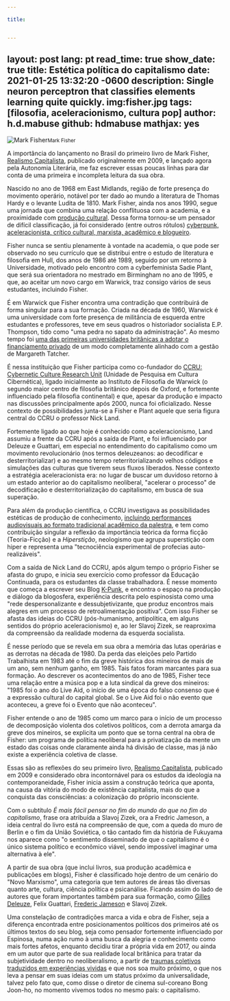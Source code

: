 ```yaml
---

title:


---
```

layout: post
lang: pt
read_time: true
show_date: true
title:  Estética política do capitalismo
date:   2021-01-25 13:32:20 -0600
description: Single neuron perceptron that classifies elements learning quite quickly.
img:fisher.jpg
tags: [filosofia, aceleracionismo, cultura pop]
author: h.d.mabuse
github:  hdmabuse
mathjax: yes
---

<img src="fisher.jpg" alt="Mark Fisher"/><small>Mark Fisher</small> <P>A importância do lançamento no Brasil do primeiro livro de Mark Fisher, [Realismo Capitalista](https://autonomialiteraria.com.br/loja/teoria-politica/realismo-capitalista/), publicado originalmente em 2009, e lançado agora pela Autonomia Literária, me faz escrever essas poucas linhas para dar conta de uma primeira e incompleta leitura da sua obra.

Nascido no ano de 1968 em East Midlands, região de forte presença do movimento operário, notável por ter dado ao mundo a literatura de Thomas Hardy e o levante Ludita de 1810. Mark Fisher, ainda nos anos 1990, segue uma jornada que combina uma relação conflituosa com a academia, e a proximidade com [produção cultural](https://www.thewire.co.uk/news/45139/mark-fisher-1968-201). Dessa forma tornou-se um pensador de difícil classificação, já foi considerado (entre outros rótulos) [cyberpunk, aceleracionista, crítico cultural, marxista, acadêmico e blogueiro](https://jacobin.com.br/2020/07/contra-o-fim-da-historia/).

Fisher nunca se sentiu plenamente à vontade na academia, o que pode ser observado no seu currículo que se distribui entre o estudo de literatura e filosofia em Hull, dos anos de 1986 até 1989, seguido por um retorno à Universidade, motivado pelo encontro com a cyberfeminista Sadie Plant, que será sua orientadora no mestrado em Birmingham no ano de 1995, e que, ao aceitar um novo cargo em Warwick, traz consigo vários de seus estudantes, incluindo Fisher.

É em Warwick que Fisher encontra uma contradição que contribuirá de forma singular para a sua formação. Criada na década de 1960, Warwick é uma universidade com forte presença de militância de esquerda entre estudantes e professores, teve em seus quadros o historiador socialista E.P. Thompson, tido como "uma pedra no sapato da administração". Ao mesmo tempo foi [uma das primeiras universidades britânicas a adotar o financiamento privado](https://www.tandfonline.com/doi/abs/10.1080/08985628900000018) de um modo completamente alinhado com a gestão de Margareth Tatcher.

É nessa instituição que Fisher participa como co-fundador do [CCRU: Cybernetic Culture Research Unit](http://energyflashbysimonreynolds.blogspot.com/2009/11/renegade-academia-cybernetic-culture.html) (Unidade de Pesquisa em Cultura Cibernética), ligado inicialmente ao Instituto de Filosofia de Warwick (o segundo maior centro de filosofia britânico depois de Oxford, e fortemente influenciado pela filosofia continental) e que, apesar da produção e impacto nas discussões principalmente após 2000, nunca foi oficializado. Nesse contexto de possibilidades junta-se a Fisher e Plant aquele que seria figura central do CCRU o professor Nick Land.

Fortemente ligado ao que hoje é conhecido como aceleracionismo, Land assumiu a frente da CCRU após a saída de Plant, e foi influenciado por Deleuze e Guattari, em especial no entendimento do capitalismo como um movimento revolucionário (nos termos deleuzeanos: ao decodificar e desterritorializar) e ao mesmo tempo reterritorializando velhos códigos e simulações das culturas que tiverem seus fluxos liberados. Nesse contexto a estratégia aceleracionista era: no lugar de buscar um duvidoso retorno à um estado anterior ao do capitalismo neoliberal, "acelerar o processo" de decodificação e desterritorialização do capitalismo, em busca de sua superação.

Para além da produção científica, o CCRU investigava as possibilidades estéticas de produção de conhecimento, [incluindo performances audiovisuais ao formato tradicional acadêmico da palestra](http://energyflashbysimonreynolds.blogspot.com/2009/11/renegade-academia-cybernetic-culture.html), e tem como contribuição singular a reflexão da importância teórica da forma ficção (Teoria-Ficção) e a *Hiperstição*, neologismo que agrupa superstição com hiper e representa uma "tecnociência experimental de profecias auto-realizáveis".

Com a saída de Nick Land do CCRU, após algum tempo o próprio Fisher se afasta do grupo, e inicia seu exercício como professor da Educação Continuada, para os estudantes da classe trabalhadora. É nesse momento que começa a escrever seu Blog [K-Punk](http://k-punk.abstractdynamics.org/), e encontra o espaço na produção e diálogo da blogosfera, experiência descrita pelo espinosista como uma "rede despersonalizante e dessubjetivizante, que produz encontros mais alegres em um processo de retroalimentação positiva”. Com isso Fisher se afasta das ideias do CCRU (pós-humanismo, antipolítica, em alguns sentidos do próprio aceleracionismo) e, ao ler Slavoj Zizek, se reaproxima da compreensão da realidade moderna da esquerda socialista.

É nesse período que se revela em sua obra a memória das lutas operárias e as derrotas na década de 1980. Da perda das eleições pelo Partido Trabalhista em 1983 até o fim da greve histórica dos mineiros de mais de um ano, sem nenhum ganho, em 1985. Tais fatos foram marcantes para sua formação. Ao descrever os acontecimentos do ano de 1985, Fisher tece uma relação entre a música pop e a luta sindical da greve dos mineiros: "1985 foi o ano do Live Aid, o início de uma época do falso consenso que é a expressão cultural do capital global. Se o Live Aid foi o não evento que aconteceu, a greve foi o Evento que não aconteceu".

Fisher entende o ano de 1985 como um marco para o início de um processo de decomposição violenta dos coletivos políticos, com a derrota amarga da greve dos mineiros, se explicita um ponto que se torna central na obra de Fisher: um programa de política neoliberal para a privatização da mente um estado das coisas onde claramente ainda há divisão de classe, mas já não existe a experiência coletiva de classe.

Essas são as reflexões do seu primeiro livro, [Realismo Capitalista](https://autonomialiteraria.com.br/loja/teoria-politica/realismo-capitalista/), publicado em 2009 e considerado obra incontornável para os estudos da ideologia na contemporaneidade, Fisher inicia assim a construção teórica que aponta, na causa da vitória do modo de existência capitalista, mais do que a conquista das consciências: a colonização do próprio inconsciente.

Com o subtítulo *É mais fácil pensar no fim do mundo do que no fim do capitalismo*, frase ora atribuída a Slavoj Zizek, ora a Fredric Jameson, a ideia central do livro está na compreensão de que, com a queda do muro de Berlin e o fim da União Soviética, o tão cantado fim da história de Fukuyama nos aparece como "o sentimento disseminado de que o capitalismo é o único sistema político e econômico viável, sendo impossível imaginar uma alternativa à ele".

A partir de sua obra (que inclui livros, sua produção acadêmica e publicações em blogs), Fisher é classificado hoje dentro de um cenário do "Novo Marxismo", uma categoria que tem autores de áreas tão diversas quanto arte, cultura, ciência política e psicanálise. Ficando assim do lado de autores que foram importantes também para sua formação, como [Gilles Deleuze](https://youtu.be/6Her0PEsMao), Felix Guattari, [Frederic Jameson](https://truthout.org/articles/capitalism-the-infernal-machine-an-interview-with-fredric-jameson/) e Slavoj Zizek.

Uma constelação de contradições marca a vida e obra de Fisher, seja a diferença encontrada entre posicionamentos políticos dos primeiros até os últimos textos do seu blog, seja como pensador fortemente influenciado por Espinosa, numa ação rumo à uma busca da alegria e conhecimento como mais fortes afetos, enquanto decidiu tirar a própria vida em 2017, ou ainda em um autor que parte de sua realidade local britânica para tratar da subjetividade dentro no neoliberalismo, a partir de [traumas coletivos traduzidos em experiências vividas](https://www.jacobinmag.com/2017/01/mark-fisher-capitalist-realism-vampire-castle/) e que nos soa muito próximo, o que nos leva a pensar em suas ideias com um status próximo da universalidade, talvez pelo fato que, como disse o diretor de cinema sul-coreano Bong Joon-ho, no momento vivemos todos no mesmo país: o capitalismo.
